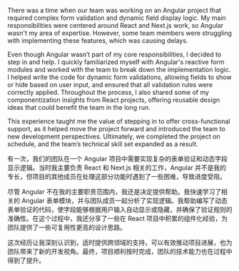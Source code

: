 There was a time when our team was working on an Angular project that required complex form validation and dynamic field display logic. My main responsibilities were centered around React and Next.js work, so Angular wasn't my area of expertise. However, some team members were struggling with implementing these features, which was causing delays.

Even though Angular wasn’t part of my core responsibilities, I decided to step in and help. I quickly familiarized myself with Angular's reactive form modules and worked with the team to break down the implementation logic. I helped write the code for dynamic form validations, allowing fields to show or hide based on user input, and ensured that all validation rules were correctly applied. Throughout the process, I also shared some of my componentization insights from React projects, offering reusable design ideas that could benefit the team in the long run.

This experience taught me the value of stepping in to offer cross-functional support, as it helped move the project forward and introduced the team to new development perspectives. Ultimately, we completed the project on schedule, and the team’s technical skill set expanded as a result.

有一次，我们的团队在一个 Angular 项目中需要实现复杂的表单验证和动态字段显示逻辑。当时我主要负责 React 和 Next.js 相关的工作，Angular 并不是我的专长，但项目的其他成员在处理这部分功能时遇到了一些困难，导致进度受阻。

尽管 Angular 不在我的主要职责范围内，我还是决定提供帮助。我快速学习了相关的 Angular 表单模块，并与团队成员一起分析了实现逻辑。我帮助编写了动态表单验证的代码，使字段能够根据用户输入自动显示或隐藏，并确保了验证规则的准确性。在这个过程中，我还分享了一些在 React 项目中积累的组件化经验，为团队提供了一些可复用性更高的设计思路。

这次经历让我深刻认识到，适时提供跨领域的支持，可以有效推动项目进展，也为团队带来了新的开发视角。最终，项目顺利按时完成，团队的技术能力也在过程中得到了提升。